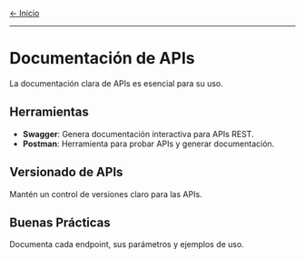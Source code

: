 [← Inicio](./README.md)

------
# Documentación de APIs

La documentación clara de APIs es esencial para su uso.

## Herramientas
- **Swagger**: Genera documentación interactiva para APIs REST.
- **Postman**: Herramienta para probar APIs y generar documentación.

## Versionado de APIs
Mantén un control de versiones claro para las APIs.

## Buenas Prácticas
Documenta cada endpoint, sus parámetros y ejemplos de uso.
